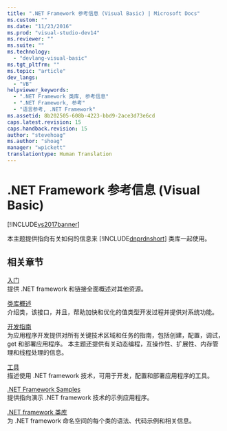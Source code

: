 ```yaml
---
title: ".NET Framework 参考信息 (Visual Basic) | Microsoft Docs"
ms.custom: ""
ms.date: "11/23/2016"
ms.prod: "visual-studio-dev14"
ms.reviewer: ""
ms.suite: ""
ms.technology: 
  - "devlang-visual-basic"
ms.tgt_pltfrm: ""
ms.topic: "article"
dev_langs: 
  - "VB"
helpviewer_keywords: 
  - ".NET Framework 类库, 参考信息"
  - ".NET Framework, 参考"
  - "语言参考, .NET Framework"
ms.assetid: 8b202505-608b-4223-bbd9-2ace3d73e6cd
caps.latest.revision: 15
caps.handback.revision: 15
author: "stevehoag"
ms.author: "shoag"
manager: "wpickett"
translationtype: Human Translation
---
```

# .NET Framework 参考信息 (Visual Basic)
[!INCLUDE[vs2017banner](../../csharp/includes/vs2017banner.md)]

本主题提供指向有关如何的信息来 [!INCLUDE[dnprdnshort](../../csharp/getting-started/includes/dnprdnshort_md.md)] 类库一起使用。  
  
## 相关章节  
 [入门](../Topic/Getting%20Started%20with%20the%20.NET%20Framework.md)  
 提供 .NET framework 和链接全面概述对其他资源。  
  
 [类库概述](../Topic/.NET%20Framework%20Class%20Library%20Overview.md)  
 介绍类，该接口，并且，帮助加快和优化的值类型开发过程并提供对系统功能。  
  
 [开发指南](../Topic/.NET%20Framework%20Development%20Guide.md)  
 为应用程序开发提供对所有关键技术区域和任务的指南，包括创建，配置，调试， get 和部署应用程序。  本主题还提供有关动态编程，互操作性、扩展性、内存管理和线程处理的信息。  
  
 [工具](../Topic/.NET%20Framework%20Tools.md)  
 描述使用 .NET framework 技术，可用于开发，配置和部署应用程序的工具。  
  
 [.NET Framework Samples](http://msdn.microsoft.com/zh-cn/177055f8-4a1f-43e7-aee6-995c196079b1)  
 提供指向演示 .NET framework 技术的示例应用程序。  
  
 [.NET framework 类库](http://go.microsoft.com/fwlink/?LinkID=227195)  
 为 .NET framework 命名空间的每个类的语法、代码示例和相关信息。